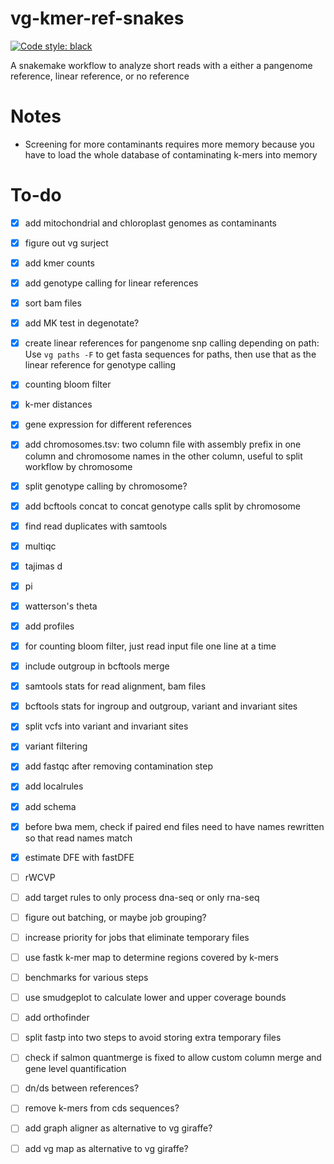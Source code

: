 # vg-kmer-ref-snakes

[![Code style: black](https://img.shields.io/badge/code%20style-black-000000.svg)](https://github.com/psf/black)

A snakemake workflow to analyze short reads with a either a pangenome reference, linear reference, or no reference

# Notes

* Screening for more contaminants requires more memory because you have to load the whole database of contaminating k-mers into memory

# To-do

- [x] add mitochondrial and chloroplast genomes as contaminants

- [x] figure out vg surject

- [x] add kmer counts

- [x] add genotype calling for linear references

- [x] sort bam files

- [x] add MK test in degenotate?

- [x] create linear references for pangenome snp calling depending on path: Use `vg paths -F` to get fasta sequences for paths, then use that as the linear reference for genotype calling

- [x] counting bloom filter

- [x] k-mer distances

- [x] gene expression for different references

- [x] add chromosomes.tsv: two column file with assembly prefix in one column and chromosome names in the other column, useful to split workflow by chromosome 

- [x] split genotype calling by chromosome?

- [x] add bcftools concat to concat genotype calls split by chromosome

- [x] find read duplicates with samtools

- [x] multiqc

- [x] tajimas d

- [x] pi

- [x] watterson's theta

- [x] add profiles

- [x] for counting bloom filter, just read input file one line at a time

- [x] include outgroup in bcftools merge

- [x] samtools stats for read alignment, bam files

- [x] bcftools stats for ingroup and outgroup, variant and invariant sites

- [x] split vcfs into variant and invariant sites

- [x] variant filtering

- [x] add fastqc after removing contamination step

- [x] add localrules

- [x] add schema

- [x] before bwa mem, check if paired end files need to have names rewritten so that read names match

- [x] estimate DFE with fastDFE

- [ ] rWCVP

- [ ] add target rules to only process dna-seq or only rna-seq

- [ ] figure out batching, or maybe job grouping?

- [ ] increase priority for jobs that eliminate temporary files

- [ ] use fastk k-mer map to determine regions covered by k-mers

- [ ] benchmarks for various steps

- [ ] use smudgeplot to calculate lower and upper coverage bounds

- [ ] add orthofinder

- [ ] split fastp into two steps to avoid storing extra temporary files

- [ ] check if salmon quantmerge is fixed to allow custom column merge and gene level quantification

- [ ] dn/ds between references?

- [ ] remove k-mers from cds sequences?

- [ ] add graph aligner as alternative to vg giraffe?

- [ ] add vg map as alternative to vg giraffe?
